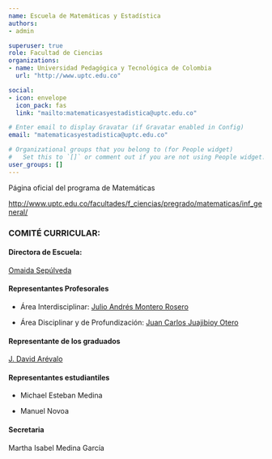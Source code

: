 ```yaml
---
name: Escuela de Matemáticas y Estadística
authors:
- admin

superuser: true
role: Facultad de Ciencias
organizations:
- name: Universidad Pedagógica y Tecnológica de Colombia
  url: "http://www.uptc.edu.co"

social:
- icon: envelope
  icon_pack: fas
  link: "mailto:matematicasyestadistica@uptc.edu.co"

# Enter email to display Gravatar (if Gravatar enabled in Config)
email: "matematicasyestadistica@uptc.edu.co"

# Organizational groups that you belong to (for People widget)
#   Set this to `[]` or comment out if you are not using People widget.
user_groups: []
---
```


Página oficial del programa de Matemáticas <br>

http://www.uptc.edu.co/facultades/f_ciencias/pregrado/matematicas/inf_general/


### COMITÉ CURRICULAR:  

#### Directora de Escuela:

[Omaida Sepúlveda](https://matematicas.netlify.app/authors/sepulveda-o/)

#### Representantes Profesorales

* Área Interdisciplinar: [Julio Andrés Montero Rosero](https://matematicas.netlify.app/authors/montero-j/)

* Área Disciplinar y de Profundización: [Juan Carlos Juajibioy Otero](https://matematicas.netlify.app/authors/juajibioy-j/)


#### Representante de los graduados

[J. David Arévalo](https://matematicas.netlify.app/authors/arevalo-d/)


#### Representantes estudiantiles

* Michael Esteban Medina

* Manuel Novoa

#### Secretaria 

Martha Isabel Medina García

